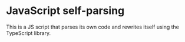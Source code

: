 # JavaScript self-parsing

This is a JS script that parses its own code and rewrites itself using the TypeScript library.
